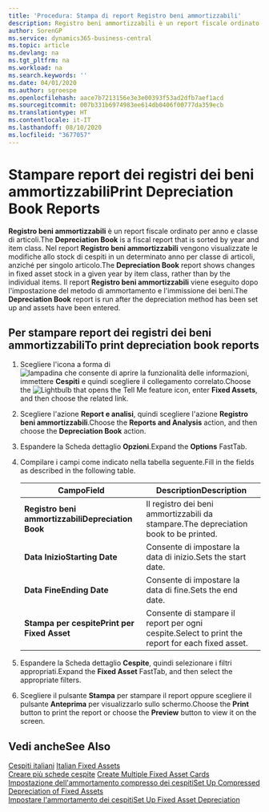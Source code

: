 ```yaml
---
title: 'Procedura: Stampa di report Registro beni ammortizzabili'
description: Registro beni ammortizzabili è un report fiscale ordinato per anno e classe di articoli. Nel report Registro beni ammortizzabili vengono visualizzate le modifiche allo stock di cespiti in un determinato anno per classe di articoli, anziché per singolo articolo. Il report Registro beni ammortizzabili viene eseguito dopo l'impostazione del metodo di ammortamento e l'immissione dei beni.
author: SorenGP
ms.service: dynamics365-business-central
ms.topic: article
ms.devlang: na
ms.tgt_pltfrm: na
ms.workload: na
ms.search.keywords: ''
ms.date: 04/01/2020
ms.author: sgroespe
ms.openlocfilehash: aace7b7213156e3e3e00393f53ad2dfb7aef1acd
ms.sourcegitcommit: 007b331b6974983ee614db0406f00777da359ecb
ms.translationtype: HT
ms.contentlocale: it-IT
ms.lasthandoff: 08/10/2020
ms.locfileid: "3677057"
---
```

# <a name="print-depreciation-book-reports"></a><span data-ttu-id="2fd70-105">Stampare report dei registri dei beni ammortizzabili</span><span class="sxs-lookup"><span data-stu-id="2fd70-105">Print Depreciation Book Reports</span></span>
<span data-ttu-id="2fd70-106">**Registro beni ammortizzabili** è un report fiscale ordinato per anno e classe di articoli.</span><span class="sxs-lookup"><span data-stu-id="2fd70-106">The **Depreciation Book** is a fiscal report that is sorted by year and item class.</span></span> <span data-ttu-id="2fd70-107">Nel report **Registro beni ammortizzabili** vengono visualizzate le modifiche allo stock di cespiti in un determinato anno per classe di articoli, anziché per singolo articolo.</span><span class="sxs-lookup"><span data-stu-id="2fd70-107">The **Depreciation Book** report shows changes in fixed asset stock in a given year by item class, rather than by the individual items.</span></span> <span data-ttu-id="2fd70-108">Il report **Registro beni ammortizzabili** viene eseguito dopo l'impostazione del metodo di ammortamento e l'immissione dei beni.</span><span class="sxs-lookup"><span data-stu-id="2fd70-108">The **Depreciation Book** report is run after the depreciation method has been set up and assets have been entered.</span></span>  

## <a name="to-print-depreciation-book-reports"></a><span data-ttu-id="2fd70-109">Per stampare report dei registri dei beni ammortizzabili</span><span class="sxs-lookup"><span data-stu-id="2fd70-109">To print depreciation book reports</span></span>  

1.  <span data-ttu-id="2fd70-110">Scegliere l'icona a forma di ![lampadina che consente di aprire la funzionalità delle informazioni](../../media/ui-search/search_small.png "Informazioni sull'operazione che si desidera eseguire"), immettere **Cespiti** e quindi scegliere il collegamento correlato.</span><span class="sxs-lookup"><span data-stu-id="2fd70-110">Choose the ![Lightbulb that opens the Tell Me feature](../../media/ui-search/search_small.png "Tell me what you want to do") icon, enter **Fixed Assets**, and then choose the related link.</span></span>  
2.  <span data-ttu-id="2fd70-111">Scegliere l'azione **Report e analisi**, quindi scegliere l'azione **Registro beni ammortizzabili**.</span><span class="sxs-lookup"><span data-stu-id="2fd70-111">Choose the **Reports and Analysis** action, and then choose the **Depreciation Book** action.</span></span>  
3.  <span data-ttu-id="2fd70-112">Espandere la Scheda dettaglio **Opzioni**.</span><span class="sxs-lookup"><span data-stu-id="2fd70-112">Expand the **Options** FastTab.</span></span>  
4.  <span data-ttu-id="2fd70-113">Compilare i campi come indicato nella tabella seguente.</span><span class="sxs-lookup"><span data-stu-id="2fd70-113">Fill in the fields as described in the following table.</span></span>  

    |<span data-ttu-id="2fd70-114">Campo</span><span class="sxs-lookup"><span data-stu-id="2fd70-114">Field</span></span>|<span data-ttu-id="2fd70-115">Description</span><span class="sxs-lookup"><span data-stu-id="2fd70-115">Description</span></span>|  
    |---------------------------------|---------------------------------------|  
    |<span data-ttu-id="2fd70-116">**Registro beni ammortizzabili**</span><span class="sxs-lookup"><span data-stu-id="2fd70-116">**Depreciation Book**</span></span>|<span data-ttu-id="2fd70-117">Il registro dei beni ammortizzabili da stampare.</span><span class="sxs-lookup"><span data-stu-id="2fd70-117">The depreciation book to be printed.</span></span>|  
    |<span data-ttu-id="2fd70-118">**Data Inizio**</span><span class="sxs-lookup"><span data-stu-id="2fd70-118">**Starting Date**</span></span>|<span data-ttu-id="2fd70-119">Consente di impostare la data di inizio.</span><span class="sxs-lookup"><span data-stu-id="2fd70-119">Sets the start date.</span></span>|  
    |<span data-ttu-id="2fd70-120">**Data Fine**</span><span class="sxs-lookup"><span data-stu-id="2fd70-120">**Ending Date**</span></span>|<span data-ttu-id="2fd70-121">Consente di impostare la data di fine.</span><span class="sxs-lookup"><span data-stu-id="2fd70-121">Sets the end date.</span></span>|  
    |<span data-ttu-id="2fd70-122">**Stampa per cespite**</span><span class="sxs-lookup"><span data-stu-id="2fd70-122">**Print per Fixed Asset**</span></span>|<span data-ttu-id="2fd70-123">Consente di stampare il report per ogni cespite.</span><span class="sxs-lookup"><span data-stu-id="2fd70-123">Select to print the report for each fixed asset.</span></span>|  

5.  <span data-ttu-id="2fd70-124">Espandere la Scheda dettaglio **Cespite**, quindi selezionare i filtri appropriati.</span><span class="sxs-lookup"><span data-stu-id="2fd70-124">Expand the **Fixed Asset** FastTab, and then select the appropriate filters.</span></span>  
6.  <span data-ttu-id="2fd70-125">Scegliere il pulsante **Stampa** per stampare il report oppure scegliere il pulsante **Anteprima** per visualizzarlo sullo schermo.</span><span class="sxs-lookup"><span data-stu-id="2fd70-125">Choose the **Print** button to print the report or choose the **Preview** button to view it on the screen.</span></span>  

## <a name="see-also"></a><span data-ttu-id="2fd70-126">Vedi anche</span><span class="sxs-lookup"><span data-stu-id="2fd70-126">See Also</span></span>  
 <span data-ttu-id="2fd70-127">[Cespiti italiani](italian-fixed-assets.md) </span><span class="sxs-lookup"><span data-stu-id="2fd70-127">[Italian Fixed Assets](italian-fixed-assets.md) </span></span>  
 <span data-ttu-id="2fd70-128">[Creare più schede cespite](how-to-create-multiple-fixed-asset-cards.md) </span><span class="sxs-lookup"><span data-stu-id="2fd70-128">[Create Multiple Fixed Asset Cards](how-to-create-multiple-fixed-asset-cards.md) </span></span>  
 [<span data-ttu-id="2fd70-129">Impostazione dell'ammortamento compresso dei cespiti</span><span class="sxs-lookup"><span data-stu-id="2fd70-129">Set Up Compressed Depreciation of Fixed Assets</span></span>](how-to-set-up-compressed-depreciation-of-fixed-assets.md)  
 [<span data-ttu-id="2fd70-130">Impostare l'ammortamento dei cespiti</span><span class="sxs-lookup"><span data-stu-id="2fd70-130">Set Up Fixed Asset Depreciation</span></span>](../../fa-how-setup-depreciation.md)
